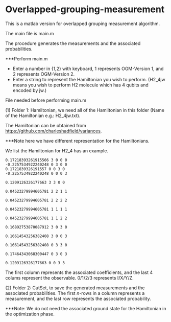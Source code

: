 # Overlapped-grouping-measurement

This is a matlab version for overlapped grouping measurement algorithm.

The main file is main.m

The procedure generates the measurements and the associated probabilities.

***Perform main.m

- Enter a number in {1,2} with keyboard, 1 represents OGM-Version 1, and 2 represents OGM-Version 2.
- Enter a string to represent the Hamiltonian you wish to perform. (H2_4jw means you wish to perform H2 molecule which has 4 qubits and encoded by jw.)

File needed before performing main.m

(1) Folder 1: Hamiltonian, we need all of the Hamiltonian in this folder (Name of the Hamiltonian e.g.: H2_4jw.txt). 

The Hamiltonian can be obtained from https://github.com/charleshadfield/variances.

***Note here we have different representation for the Hamiltonians.

We list the Hamiltonian for H2_4 has an example.

```
0.17218393261915566 3 0 0 0 
-0.2257534922240248 0 3 0 0 
0.1721839326191557 0 0 3 0 
-0.2257534922240248 0 0 0 3 

0.1209126326177663 3 3 0 0 

0.04523279994605781 2 2 1 1 

0.04523279994605781 2 2 2 2 

0.04523279994605781 1 1 1 1 

0.04523279994605781 1 1 2 2 

0.16892753870087912 3 0 3 0 

0.16614543256382408 3 0 0 3 

0.16614543256382408 0 3 3 0 

0.17464343068300447 0 3 0 3 

0.1209126326177663 0 0 3 3 
```

The first column represents the associated coefficients, and the last 4 colums represent the observable. 0/1/2/3 represents I/X/Y/Z.

(2) Folder 2: CutSet, to save the generated measurements and the associated probabilities. The first $n$-rows in a column represents a measurement, and the last row represents the associated probability.

***Note: We do not need the associated ground state for the Hamiltonian in the optimization phase.

